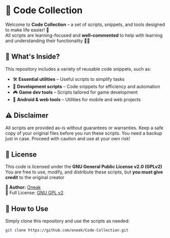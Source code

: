 # 🚀 Code Collection

Welcome to **Code Collection** – a set of scripts, snippets, and tools designed to make life easier! 🎯  
All scripts are learning-focused and **well-commented** to help with learning and understanding their functionality 📖✨

## 📂 What's Inside?
This repository includes a variety of reusable code snippets, such as:
- 🛠️ **Essential utilities** – Useful scripts to simplify tasks
- 💾 **Development scripts** – Code snippets for efficiency and automation
- 🎮 **Game dev tools** – Scripts tailored for game development
- 📱 **Android & web tools** – Utilities for mobile and web projects

## ⚠️ Disclaimer
All scripts are provided as-is without guarantees or warranties. Keep a safe copy of your original files before you run these scripts. 
You need a backup just in case. Proceed with caution and use at your own risk!

## 📜 License
This code is licensed under the **GNU General Public License v2.0 (GPLv2)**
You are free to use, modify, and distribute these scripts, but **you must give credit** to the original creator 

**👤 Author:** [Oneak](https://realmmadness.com/oneak)  
📜 Full License: [GNU GPL v2](https://www.gnu.org/licenses/old-licenses/gpl-2.0.html)  

## 🚀 How to Use  
Simply clone this repository and use the scripts as needed:  
```sh
git clone https://github.com/oneak/Code-Collection.git
